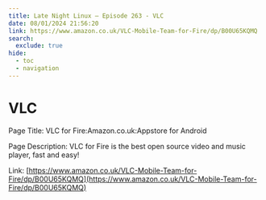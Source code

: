 ```yaml
---
title: Late Night Linux – Episode 263 - VLC
date: 08/01/2024 21:56:20
link: https://www.amazon.co.uk/VLC-Mobile-Team-for-Fire/dp/B00U65KQMQ
search:
  exclude: true
hide:
  - toc
  - navigation
---
```


# VLC

Page Title: VLC for Fire:Amazon.co.uk:Appstore for Android

Page Description: VLC for Fire is the best open source video and music player, fast and easy! 

Link: [https://www.amazon.co.uk/VLC-Mobile-Team-for-Fire/dp/B00U65KQMQ](https://www.amazon.co.uk/VLC-Mobile-Team-for-Fire/dp/B00U65KQMQ)